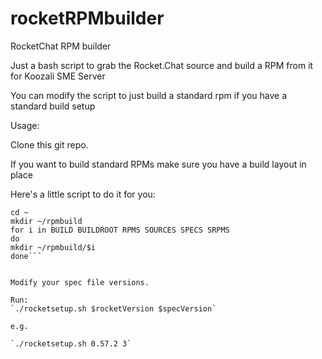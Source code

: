 # rocketRPMbuilder
RocketChat RPM builder

Just a bash script to grab the Rocket.Chat source and build a RPM from it for Koozali SME Server

You can modify the script to just build a standard rpm if you have a standard build setup

Usage:

Clone this git repo.

If you want to build standard RPMs make sure you have a build layout in place

Here's a little script to do it for you:

 ```#!/bin/sh
 cd ~
 mkdir ~/rpmbuild
 for i in BUILD BUILDROOT RPMS SOURCES SPECS SRPMS
 do
 mkdir ~/rpmbuild/$i
 done```


Modify your spec file versions.

Run:
`./rocketsetup.sh $rocketVersion $specVersion`

e.g.

`./rocketsetup.sh 0.57.2 3`
